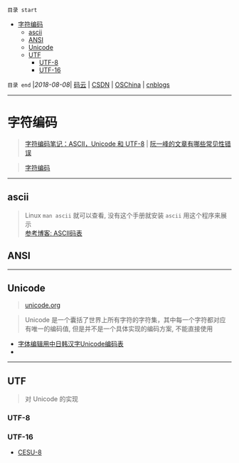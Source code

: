 `目录 start`
 
- [字符编码](#字符编码)
    - [ascii](#ascii)
    - [ANSI](#ansi)
    - [Unicode](#unicode)
    - [UTF](#utf)
        - [UTF-8](#utf-8)
        - [UTF-16](#utf-16)

`目录 end` |_2018-08-08_| [码云](https://gitee.com/gin9) | [CSDN](http://blog.csdn.net/kcp606) | [OSChina](https://my.oschina.net/kcp1104) | [cnblogs](http://www.cnblogs.com/kuangcp)
****************************************
# 字符编码
> [字符编码笔记：ASCII，Unicode 和 UTF-8](http://www.ruanyifeng.com/blog/2007/10/ascii_unicode_and_utf-8.html) | [阮一峰的文章有哪些常见性错误](https://www.v2ex.com/t/343634)

> [字符编码](http://blog.jobbole.com/39309/)
****************
## ascii
> Linux `man ascii` 就可以查看, 没有这个手册就安装 `ascii` 用这个程序来展示  
> [参考博客: ASCII码表](http://www.cnblogs.com/xmxu/archive/2012/07/10/2584032.html)

## ANSI

*******************
## Unicode
> [unicode.org](http://www.unicode.org/)

>  Unicode 是一个囊括了世界上所有字符的字符集，其中每一个字符都对应有唯一的编码值, 但是并不是一个具体实现的编码方案, 不能直接使用

- [字体编辑用中日韩汉字Unicode编码表](http://www.chi2ko.com/tool/CJK.htm)
- []()
******************
## UTF
> 对 Unicode 的实现

### UTF-8

### UTF-16
- [CESU-8](https://en.wikipedia.org/wiki/CESU-8)

